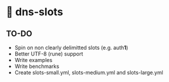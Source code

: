 # 🎰 dns-slots


## TO-DO
- Spin on non clearly delimitted slots (e.g. auth**1**)
- Better UTF-8 (rune) support
- Write examples
- Write benchmarks
- Create slots-small.yml, slots-medium.yml and slots-large.yml 